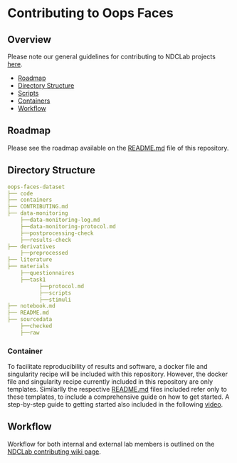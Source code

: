 # Contributing to Oops Faces

## Overview
Please note our general guidelines for contributing to NDCLab projects [here](https://ndclab.github.io/wiki/docs/contributing.html).

* [Roadmap](#Roadmap)  
* [Directory Structure](#Directory-Structure)  
* [Scripts](#Scripts)
* [Containers](#Containers)  
* [Workflow](#Workflow)  


## Roadmap
Please see the roadmap available on the [README.md](README.md) file of this repository.


## Directory Structure

```yml
oops-faces-dataset
├── code
├── containers
├── CONTRIBUTING.md
├── data-monitoring
    ├──data-monitoring-log.md
    ├──data-monitoring-protocol.md
    ├──postprocessing-check
    ├──results-check
├── derivatives
    ├──preprocessed
├── literature
├── materials
    ├──questionnaires
    ├──task1
          ├──protocol.md
          ├──scripts
          ├──stimuli
├── notebook.md
├── README.md
├── sourcedata
    ├──checked
    ├──raw
```

### Container
To facilitate reproducibility of results and software, a docker file and singularity recipe will be included with this repository. However, the docker file and singularity recipe currently included in this repository are only templates. Similarlly the respective [README.md](README.md) files included refer only to these templates, to include a comprehensive guide on how to get started. A step-by-step guide to getting started also included in the following [video](https://www.youtube.com/watch?v=oO8n3y23b6M). 


## Workflow
Workflow for both internal and external lab members is outlined on the [NDCLab contributing wiki page](https://ndclab.github.io/wiki/docs/contributing.html). 
